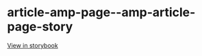 # article-amp-page--amp-article-page-story

[View in storybook](https://raw.githack.com/Independent-Digital-News-and-Media-Ltd/standard-pwamp-sb/PR-510-sb/index.html?path=/story/article-amp-page--amp-article-page-story)